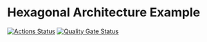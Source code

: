 # Hexagonal Architecture Example

[![Actions Status](https://github.com/tomasbozzo/hexagonal-architecture-example/actions/workflows/build.yml/badge.svg)](https://github.com/tomasbozzo/hexagonal-architecture-example/actions)
[![Quality Gate Status](https://sonarcloud.io/api/project_badges/measure?project=hexagonal-architecture-example&metric=alert_status)](https://sonarcloud.io/summary/new_code?id=hexagonal-architecture-example)